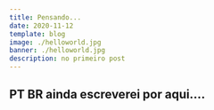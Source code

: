 ```yaml
---
title: Pensando...
date: 2020-11-12
template: blog
image: ./helloworld.jpg
banner: ./helloworld.jpg
description: no primeiro post
---
```


## PT BR ainda escreverei por aqui....

